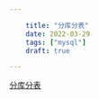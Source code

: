 ```yaml
---

    title: "分库分表"
    date: 2022-03-29
    tags: ["mysql"]
    draft: true

---
```


[分库分表](https://zhuanlan.zhihu.com/p/137368446)  